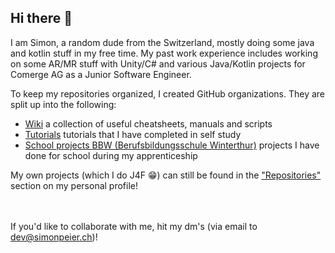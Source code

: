 ## Hi there 👋

I am Simon, a random dude from the Switzerland, mostly doing some java and kotlin stuff in my free time.
My past work experience includes working on some AR/MR stuff with Unity/C# and various Java/Kotlin projects for Comerge AG as a Junior Software Engineer.

To keep my repositories organized, I created GitHub organizations. They are split up into the following:
* [Wiki](https://github.com/simonpeier-wiki) a collection of useful cheatsheets, manuals and scripts
* [Tutorials](https://github.com/simonpeier-tutorials) tutorials that I have completed in self study
* [School projects BBW (Berufsbildungsschule Winterthur)](https://github.com/simonpeier-school-bbw) projects I have done for school during my apprenticeship

My own projects (which I do J4F 😁) can still be found in the ["Repositories"](https://github.com/simonpeier?tab=repositories) section on my personal profile!

<br/><br/>
If you'd like to collaborate with me, hit my dm's (via email to dev@simonpeier.ch)!
